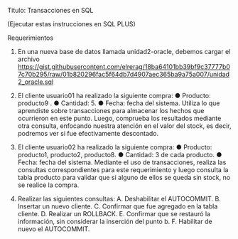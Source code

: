 Titulo: Transacciones en SQL

  (Ejecutar estas instrucciones en SQL PLUS)
  
  Requerimientos
1. En una nueva base de datos llamada unidad2-oracle, debemos cargar el archivo https://gist.githubusercontent.com/elrerag/18ba64101bb39bf9c37777b07c70b295/raw/01b820296fac5f64db7d4907aec365ba9a75a007/unidad2_oracle.sql

2. El cliente usuario01 ha realizado la siguiente compra:
● Producto: producto9 .
● Cantidad: 5.
● Fecha: fecha del sistema.
Utiliza lo que aprendiste sobre transacciones para almacenar los hechos que ocurrieron en
este punto. Luego, comprueba los resultados mediante otra consulta, enfocando nuestra
atención en el valor del stock, es decir, podremos ver si fue efectivamente descontado.

3. El cliente usuario02 ha realizado la siguiente compra:
● Producto: producto1, producto2, producto8.
● Cantidad: 3 de cada producto.
● Fecha: fecha del sistema.
Mediante el uso de transacciones, realiza las consultas correspondientes para este
requerimiento y luego consulta la tabla producto para validar que si alguno de ellos se queda
sin stock, no se realice la compra.

4. Realizar las siguientes consultas:
A. Deshabilitar el AUTOCOMMIT.
B. Insertar un nuevo cliente.
C. Confirmar que fue agregado en la tabla cliente.
D. Realizar un ROLLBACK.
E. Confirmar que se restauró la información, sin considerar la inserción del punto b.
F. Habilitar de nuevo el AUTOCOMMIT.
